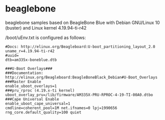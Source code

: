 # beaglebone
beaglebone samples based on BeagleBone Blue with Debian GNU/Linux 10 (buster)  and Linux kernel 4.19.94-ti-r42

/boot/uEnv.txt is configured as follows:

```
#Docs: http://elinux.org/Beagleboard:U-boot_partitioning_layout_2.0
uname_r=4.19.94-ti-r42
#uuid=
dtb=am335x-boneblue.dtb

###U-Boot Overlays###
###Documentation: http://elinux.org/Beagleboard:BeagleBoneBlack_Debian#U-Boot_Overlays
###Master Enable
enable_uboot_overlays=1
###pru_rproc (4.19.x-ti kernel)
uboot_overlay_pru=/lib/firmware/AM335X-PRU-RPROC-4-19-TI-00A0.dtbo
###Cape Universal Enable
enable_uboot_cape_universal=1
cmdline=coherent_pool=1M net.ifnames=0 lpj=1990656 rng_core.default_quality=100 quiet
```
